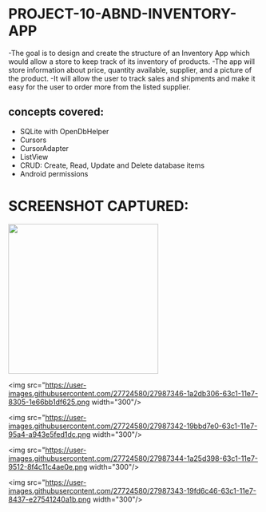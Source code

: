 # PROJECT-10-ABND-INVENTORY-APP
-The goal is to design and create the structure of an Inventory App which would allow a store to keep track of its inventory of products.
-The app will store information about price, quantity available, supplier, and a picture of the product. 
-It will allow the user to track sales and shipments and make it easy for the user to order more from the listed supplier.

## concepts covered:

- SQLite with OpenDbHelper
- Cursors
- CursorAdapter
- ListView
- CRUD: Create, Read, Update and Delete database items
- Android permissions

# SCREENSHOT CAPTURED:

<img src="https://user-images.githubusercontent.com/27724580/27987345-1a2bcdd4-63c1-11e7-9e96-17bbc3998a8c.png"  width="300"/>

<img src="https://user-images.githubusercontent.com/27724580/27987346-1a2db306-63c1-11e7-8305-1e66bb1df625.png width="300"/>

<img src="https://user-images.githubusercontent.com/27724580/27987342-19bbd7e0-63c1-11e7-95a4-a943e5fed1dc.png width="300"/>

<img src="https://user-images.githubusercontent.com/27724580/27987344-1a25d398-63c1-11e7-9512-8f4c11c4ae0e.png width="300"/>

<img src="https://user-images.githubusercontent.com/27724580/27987343-19fd6c46-63c1-11e7-8437-e27541240a1b.png width="300"/>


